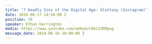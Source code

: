 ```yaml
---
title: '7 Deadly Sins of the Digital Age: Gluttony (Instagram)'
date: 2019-06-17 14:54:00 Z
position: 10
speaker: Ethan Harrington
media: https://www.youtube.com/embed/L0biIZRMpug
message_date: 2019-06-16 10:00:00 Z
---
```


